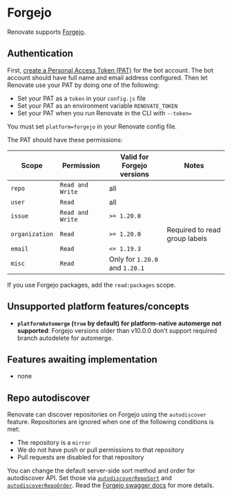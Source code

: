 # Forgejo

Renovate supports [Forgejo](https://forgejo.org).

## Authentication

First, [create a Personal Access Token (PAT)](https://forgejo.org/docs/latest/user/api-usage/#authentication) for the bot account.
The bot account should have full name and email address configured.
Then let Renovate use your PAT by doing _one_ of the following:

- Set your PAT as a `token` in your `config.js` file
- Set your PAT as an environment variable `RENOVATE_TOKEN`
- Set your PAT when you run Renovate in the CLI with `--token=`

You must set `platform=forgejo` in your Renovate config file.

The PAT should have these permissions:

| Scope          | Permission       | Valid for Forgejo versions     | Notes                         |
| -------------- | ---------------- | ------------------------------ | ----------------------------- |
| `repo`         | `Read and Write` | all                            |                               |
| `user`         | `Read`           | all                            |                               |
| `issue`        | `Read and Write` | `>= 1.20.0`                    |                               |
| `organization` | `Read`           | `>= 1.20.0`                    | Required to read group labels |
| `email`        | `Read`           | `<= 1.19.3`                    |                               |
| `misc`         | `Read`           | Only for `1.20.0` and `1.20.1` |                               |

If you use Forgejo packages, add the `read:packages` scope.

## Unsupported platform features/concepts

- **`platformAutomerge` (`true` by default) for platform-native automerge not supported**: Forgejo versions older than v10.0.0 don't support required branch autodelete for automerge.

## Features awaiting implementation

- none

## Repo autodiscover

Renovate can discover repositories on Forgejo using the `autodiscover` feature.
Repositories are ignored when one of the following conditions is met:

- The repository is a `mirror`
- We do not have push or pull permissions to that repository
- Pull requests are disabled for that repository

You can change the default server-side sort method and order for autodiscover API.
Set those via [`autodiscoverRepoSort`](../../../self-hosted-configuration.md#autodiscoverreposort) and [`autodiscoverRepoOrder`](../../../self-hosted-configuration.md#autodiscoverrepoorder).
Read the [Forgejo swagger docs](https://code.forgejo.org/api/swagger#/repository/repoSearch) for more details.
